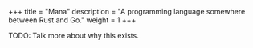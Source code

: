 +++
title = "Mana"
description = "A programming language somewhere between Rust and Go."
weight = 1
+++

TODO: Talk more about why this exists.
